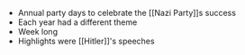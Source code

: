 - Annual party days to celebrate the [[Nazi Party]]s success
- Each year had a different theme
- Week long
- Highlights were [[Hitler]]'s speeches